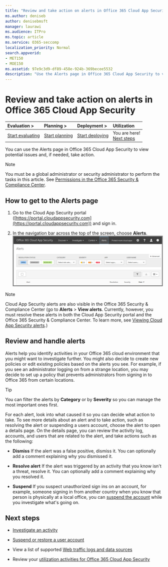 ```yaml
---
title: "Review and take action on alerts in Office 365 Cloud App Security"
ms.author: deniseb
author: denisebmsft
manager: laurawi
ms.audience: ITPro
ms.topic: article
ms.service: O365-seccomp
localization_priority: Normal
search.appverid:
- MET150
- MOE150
ms.assetid: 97e9c3d9-df89-458e-924b-369becee5532
description: "Use the Alerts page in Office 365 Cloud App Security to view potential issues and take action. You can dismiss or resolve alerts, and if necessary, suspend a user account."
---
```


# Review and take action on alerts in Office 365 Cloud App Security
  
|****Evaluation** \>**|****Planning** \>**|****Deployment** \>**|****Utilization****|
|:-----|:-----|:-----|:-----|
|[Start evaluating](office-365-cas-overview.md) <br/> |[Start planning](get-ready-for-office-365-cas.md) <br/> |[Start deploying](turn-on-office-365-cas.md) <br/> |You are here!  <br/> [Next steps](#next-steps) <br/> |
   
You can use the Alerts page in Office 365 Cloud App Security to view potential issues and, if needed, take action.
  
> [!NOTE]
> You must be a global administrator or security administrator to perform the tasks in this article. See [Permissions in the Office 365 Security &amp; Compliance Center](permissions-in-the-security-and-compliance-center.md). 
  
## How to get to the Alerts page

1. Go to the Cloud App Security portal ([https://portal.cloudappsecurity.com](https://portal.cloudappsecurity.com)) and sign in.
  
2. In the navigation bar across the top of the screen, choose **Alerts**.<br/>![On the Alerts page, you can see alerts that were triggered and any actions taken.](media/3b53d4c9-4b13-435d-8547-8c0f9ae6b914.png)
 
> [!NOTE]
> Cloud App Security alerts are also visible in the Office 365 Security & Compliance Center (go to **Alerts** > **View alerts**. Currently, however, you must resolve these alerts in both the Cloud App Security portal and the Office 365 Security & Compliance Center. To learn more, see [Viewing Cloud App Security alerts](alert-policies.md#viewing-cloud-app-security-alerts).) 
 
## Review and handle alerts

Alerts help you identify activities in your Office 365 cloud environment that you might want to investigate further. You might also decide to create new policies or edit existing policies based on the alerts you see. For example, if you see an administrator logging on from a strange location, you may decide to set up a policy that prevents administrators from signing in to Office 365 from certain locations.
  
> [!TIP]
> You can filter the alerts by **Category** or by **Severity** so you can manage the most important ones first. 
  
For each alert, look into what caused it so you can decide what action to take. To see more details about an alert and to take action, such as resolving the alert or suspending a users account, choose the alert to open a details page. On the details page, you can review the activity log, accounts, and users that are related to the alert, and take actions such as the following:
  
- **Dismiss** If the alert was a false positive, dismiss it. You can optionally add a comment explaining why you dismissed it. 
    
- **Resolve alert** If the alert was triggered by an activity that you know isn't a threat, resolve it. You can optionally add a comment explaining why you resolved it. 
    
- **Suspend** If you suspect unauthorized sign ins on an account, for example, someone signing in from another country when you know that person is physically at a local office, you can [suspend the account](suspend-or-restore-an-account-in-ocas.md) while you investigate what's going on. 
    
## Next steps

- [Investigate an activity](investigate-an-activity-in-office-365-cas.md)
    
- [Suspend or restore a user account](suspend-or-restore-an-account-in-ocas.md)
    
- View a list of supported [Web traffic logs and data sources](web-traffic-logs-and-data-sources-for-ocas.md)
    
- Review your [utilization activities for Office 365 Cloud App Security](utilization-activities-for-ocas.md)
    

